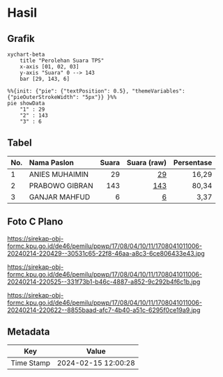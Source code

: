 # Hasil

## Grafik

```mermaid
xychart-beta
    title "Perolehan Suara TPS"
    x-axis [01, 02, 03]
    y-axis "Suara" 0 --> 143
    bar [29, 143, 6]
```

```mermaid
%%{init: {"pie": {"textPosition": 0.5}, "themeVariables": {"pieOuterStrokeWidth": "5px"}} }%%
pie showData
    "1" : 29
    "2" : 143
    "3" : 6
```

## Tabel

| No. | Nama Paslon    | Suara | Suara (raw) | Persentase |
|:--- |:-------------- | -----:| -----------:| ----------:|
| 1   | ANIES MUHAIMIN | 29    | [29][p-1]   | 16,29      |
| 2   | PRABOWO GIBRAN | 143   | [143][p-2]  | 80,34      |
| 3   | GANJAR MAHFUD  | 6     | [6][p-3]    | 3,37       |


[p-1]: https://github.com/gigit-pemilu/pemilu-2024-17-bengkulu/blob/main/pilpres/hitung-suara/sub/17-bengkulu/sub/08-kepahiang/sub/04-kepahiang/sub/1011-dusun-kepahiang/sub/006-tps/sub/paslon-1.txt
[p-2]: https://github.com/gigit-pemilu/pemilu-2024-17-bengkulu/blob/main/pilpres/hitung-suara/sub/17-bengkulu/sub/08-kepahiang/sub/04-kepahiang/sub/1011-dusun-kepahiang/sub/006-tps/sub/paslon-2.txt
[p-3]: https://github.com/gigit-pemilu/pemilu-2024-17-bengkulu/blob/main/pilpres/hitung-suara/sub/17-bengkulu/sub/08-kepahiang/sub/04-kepahiang/sub/1011-dusun-kepahiang/sub/006-tps/sub/paslon-3.txt

## Foto C Plano

https://sirekap-obj-formc.kpu.go.id/de46/pemilu/ppwp/17/08/04/10/11/1708041011006-20240214-220429--30531c65-22f8-46aa-a8c3-6ce806433e43.jpg

https://sirekap-obj-formc.kpu.go.id/de46/pemilu/ppwp/17/08/04/10/11/1708041011006-20240214-220525--331f73b1-b46c-4887-a852-9c292b4f6c1b.jpg

https://sirekap-obj-formc.kpu.go.id/de46/pemilu/ppwp/17/08/04/10/11/1708041011006-20240214-220622--8855baad-afc7-4b40-a51c-6295f0ce19a9.jpg


## Metadata

| Key        | Value               |
| ---------- | ------------------- |
| Time Stamp | 2024-02-15 12:00:28 |



